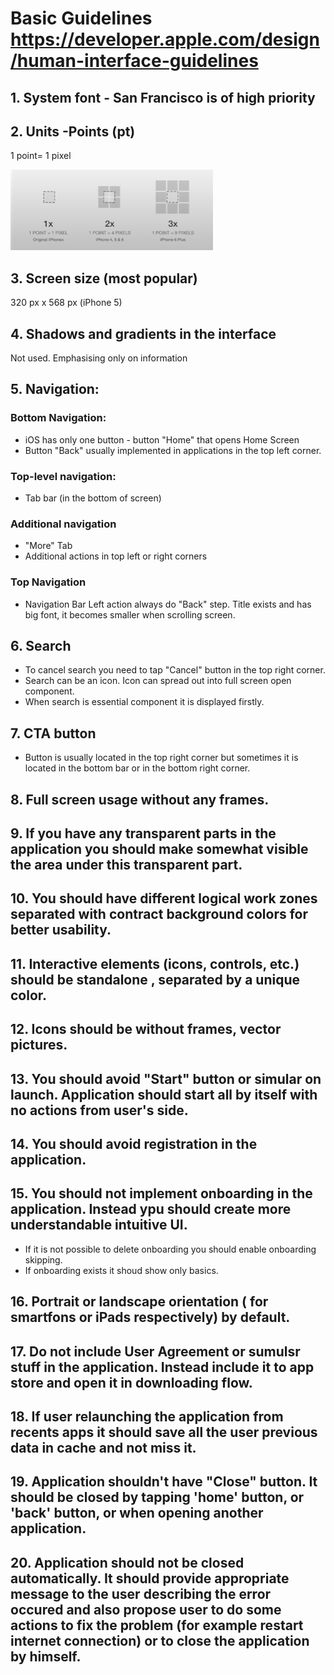 # Basic Guidelines https://developer.apple.com/design/human-interface-guidelines
## 1. System font - San Francisco is of high priority
## 2. Units -Points (pt)
1 point= 1 pixel

![point](https://github.com/MariaDash/Mobile_Testing/blob/main/point.PNG)

## 3. Screen size (most popular)
320 px x 568 px (iPhone 5)

## 4. Shadows and gradients in the interface
Not used. Emphasising only on information
## 5. Navigation:
### Bottom Navigation:

+ iOS has only one button - button "Home" that opens Home Screen
+ Button "Back" usually implemented in applications in the top left corner.

### Top-level  navigation:
+ Tab bar (in the bottom of screen)
### Additional navigation
+ "More" Tab
+ Additional actions in top left or right corners
### Top Navigation
+ Navigation Bar
Left action always do "Back" step.
Title exists and has big font, it becomes smaller when scrolling screen.

## 6. Search
+ To cancel search you need to tap "Cancel" button in the top right corner.
+ Search can be an icon. Icon can spread out into full screen open component.
+ When search is essential component it is displayed firstly.
## 7. CTA button
+ Button is usually located in the top right corner but sometimes it is located in the bottom bar or in the bottom right corner.
## 8. Full screen usage without any frames.
## 9. If you have any transparent parts in the application you should make somewhat visible the area under this transparent part.
## 10. You should have different logical work zones separated with contract  background colors for better usability.
## 11. Interactive elements (icons, controls, etc.) should be standalone , separated by a unique color.
## 12. Icons should be without frames, vector pictures.
## 13. You should avoid "Start" button or simular on launch. Application should start  all by itself with no  actions from user's side.
## 14. You should avoid registration in the application.
## 15. You should not implement onboarding in the application. Instead ypu should create more understandable intuitive UI. 
+ If it is not possible to delete onboarding you should  enable onboarding skipping.
+ If onboarding exists it shoud show only basics.
## 16. Portrait or landscape orientation ( for smartfons or iPads respectively) by default.
## 17. Do not include User Agreement or sumulsr stuff in the application. Instead include it to app store and open it in downloading flow.
## 18. If user relaunching the application from recents apps it should save all the user previous data in cache and not miss it.
## 19. Application shouldn't have "Close" button. It should be closed by tapping 'home' button, or 'back' button, or when opening another application.
## 20. Application should not be closed automatically. It should provide appropriate message to the user describing the error occured and also propose user to do some actions to fix the problem (for example restart internet connection) or to close the application by himself.
